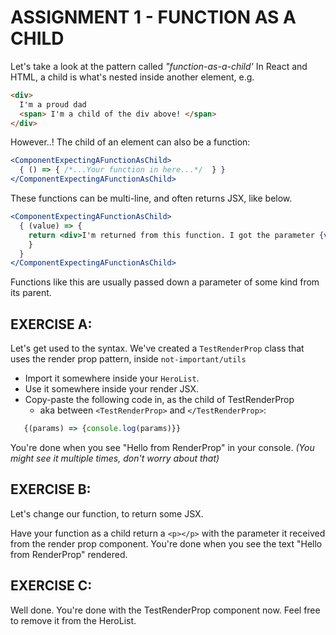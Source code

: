 # ASSIGNMENT 1 - FUNCTION AS A CHILD

Let's take a look at the pattern called *"function-as-a-child'*
In React and HTML, a child is what's nested inside another element, e.g.
```html
<div>
  I'm a proud dad
  <span> I'm a child of the div above! </span>
</div>
```
However..! The child of an element can also be a function:
```jsx harmony
<ComponentExpectingAFunctionAsChild>
  { () => { /*...Your function in here...*/  } }
</ComponentExpectingAFunctionAsChild>
```

These functions can be multi-line, and often returns JSX, like below.
```jsx harmony
<ComponentExpectingAFunctionAsChild>
  { (value) => {
    return <div>I'm returned from this function. I got the parameter {value} </div>
    }
  }
</ComponentExpectingAFunctionAsChild>
```

Functions like this are usually passed down a parameter of some kind from its parent.

## EXERCISE A:

Let's get used to the syntax.
We've created a `TestRenderProp` class that uses the render prop pattern,
inside `not-important/utils`

 - Import it somewhere inside your `HeroList`.
 - Use it somewhere inside your render JSX.
 - Copy-paste the following code in, as the child of TestRenderProp
    - aka between `<TestRenderProp>` and `</TestRenderProp>`:
 ```jsx harmony
    {(params) => {console.log(params)}}
 ```

You're done when you see "Hello from RenderProp" in your console.
*(You might see it multiple times, don't worry about that)*


## EXERCISE B:
Let's change our function, to return some JSX.

Have your function as a child return a `<p></p>` with the parameter it received from the
render prop component.
You're done when you see the text "Hello from RenderProp" rendered.

## EXERCISE C:
Well done. You're done with the TestRenderProp component now. Feel free
to remove it from the HeroList.
